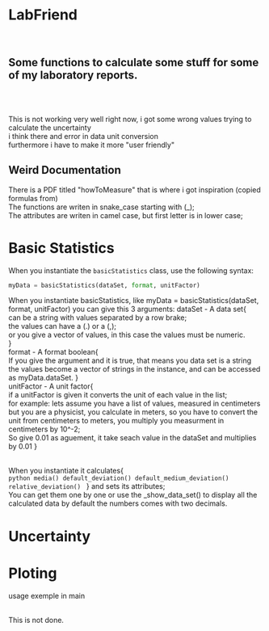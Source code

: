 <h1> LabFriend</h1><br>
<h2>Some functions to calculate some stuff for some of my laboratory reports.</h2>
<br><br>

<p>This is not working very well right now, i got some wrong values trying to calculate the uncertainty<br>
i think there and error in data unit conversion<br>
furthermore i have to make it more "user friendly"</p>

<h2> Weird Documentation </h2>
There is a PDF titled "howToMeasure" that is where i got inspiration (copied formulas from)<br>
The functions are writen in snake_case starting with (_);<br>
The attributes are writen in camel case, but first letter is in lower case;<br>

# Basic Statistics

When you instantiate the `basicStatistics` class, use the following syntax:
```python
myData = basicStatistics(dataSet, format, unitFactor)
```
When you instantiate basicStatistics, like myData = basicStatistics(dataSet, format, unitFactor) 
you can give this 3 arguments:
dataSet - A data set{<br>
    can be a string with values separated by a row brake;<br>
    the values can have a (.) or a (,);<br>
    or you give a vector of values, in this case the values must be numeric.<br>
}<br>
format - A format boolean{<br>
    If you give the argument and it is true, that means you data set is a string
    the values become a vector of strings in the instance,
    and can be accessed as myData.dataSet.
}<br>
unitFactor - A unit factor{<br>
    if a unitFactor is given it converts the unit of each value in the list;<br>
    for example: lets assume you have a list of values, measured in centimeters
    but you are a physicist, you calculate in meters, so you have to convert the unit
    from centimeters to meters, you multiply you measurment in centimeters by 10^-2;<br>
    So give 0.01 as aguement, it take seach value in the dataSet and multiplies by 0.01
}<br><br>

When you instantiate it calculates{<br>
    ```python
    media()
    default_deviation()
    default_medium_deviation()
    relative_deviation()
    ```
} and sets its attributes;<br>
You can get them one by one or use the _show_data_set() to display all the calculated data
by default the numbers comes with two decimals.<br>

# Uncertainty

# Ploting
usage exemple in main

<br>This is not done.